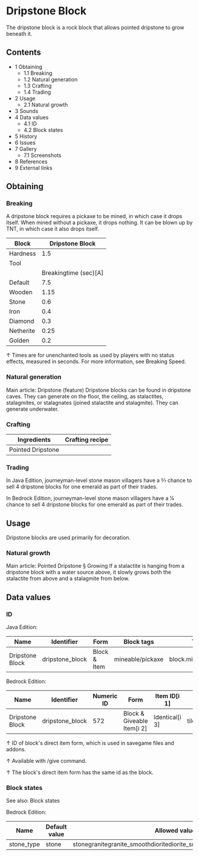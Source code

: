 # Dripstone Block
The dripstone block is a rock block that allows pointed dripstone to grow beneath it.

## Contents
- 1 Obtaining
	- 1.1 Breaking
	- 1.2 Natural generation
	- 1.3 Crafting
	- 1.4 Trading
- 2 Usage
	- 2.1 Natural growth
- 3 Sounds
- 4 Data values
	- 4.1 ID
	- 4.2 Block states
- 5 History
- 6 Issues
- 7 Gallery
	- 7.1 Screenshots
- 8 References
- 9 External links

## Obtaining
### Breaking
A dripstone block requires a pickaxe to be mined, in which case it drops itself. When mined without a pickaxe, it drops nothing. It can be blown up by TNT, in which case it also drops itself.

| Block     | Dripstone Block       |
|-----------|-----------------------|
| Hardness  | 1.5                   |
| Tool      |                       |
|           | Breakingtime (sec)[A] |
| Default   | 7.5                   |
| Wooden    | 1.15                  |
| Stone     | 0.6                   |
| Iron      | 0.4                   |
| Diamond   | 0.3                   |
| Netherite | 0.25                  |
| Golden    | 0.2                   |


↑ Times are for unenchanted tools as used by players with no status effects, measured in seconds. For more information, see Breaking Speed.


### Natural generation
Main article: Dripstone (feature)
Dripstone blocks can be found in dripstone caves. They can generate on the floor, the ceiling, as stalactites, stalagmites, or stalagnates (joined stalactite and stalagmite). They can generate underwater.


### Crafting
| Ingredients       | Crafting recipe |
|-------------------|-----------------|
| Pointed Dripstone |                 |

### Trading
In Java Edition, journeyman-level stone mason villagers have a 2⁄7 chance to sell 4 dripstone blocks for one emerald as part of their trades.

In Bedrock Edition, journeyman-level stone mason villagers have a 1⁄4 chance to sell 4 dripstone blocks for one emerald as part of their trades.

## Usage
Dripstone blocks are used primarily for decoration.

### Natural growth
Main article: Pointed Dripstone § Growing
If a stalactite is hanging from a dripstone block with a water source above, it slowly grows both the stalactite from above and a stalagmite from below.

## Data values
### ID
Java Edition:

| Name            | Identifier      | Form         | Block tags       | Translation key                 |
|-----------------|-----------------|--------------|------------------|---------------------------------|
| Dripstone Block | dripstone_block | Block & Item | mineable/pickaxe | block.minecraft.dripstone_block |

Bedrock Edition:

| Name            | Identifier      | Numeric ID | Form                       | Item ID[i 1]   | Translation key           |
|-----------------|-----------------|------------|----------------------------|----------------|---------------------------|
| Dripstone Block | dripstone_block | 572        | Block & Giveable Item[i 2] | Identical[i 3] | tile.dripstone_block.name |


↑ ID of block's direct item form, which is used in savegame files and addons.

↑ Available with /give command.

↑ The block's direct item form has the same id as the block.


### Block states
See also: Block states

Bedrock Edition:

| Name       | Default value | Allowed values                                                         | Description |
|------------|---------------|------------------------------------------------------------------------|-------------|
| stone_type | stone         | stonegranitegranite_smoothdioritediorite_smoothandesiteandesite_smooth | Unused.     |



